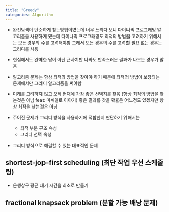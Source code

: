 ```yaml
---
title: "Greedy"
categories: Algorithm
---
```


- 완전탐색이 단순하게 찾는방법이였는데 너무 느리다 보니 다이나믹 프로그래밍 알고리즘을 사용하게 됐는데 다이나믹 프로그래밍도 최적의 방법을 고려하기 위해서는 모든 경우의 수를 고려해야함 그래서 모든 경우의 수를 고려할 필요 없는 경우는 그리디를 사용
- 현실에서도 완벽한 답이 아닌 근사치만 나와도 만족스러운 결과가 나오는 경우가 많음
- 알고리즘 문제는 항상 최적의 방법을 찾아야 하기 때문에 최적의 방법이 보장되는 문제에서만 그리디 알고리즘을 써야함
- 미래를 고려하지 않고 오직 현재에 가장 좋은 선택지를 찾음 (항상 최적의 방법을 찾는것은 아님 feat: 마쉬멜로 이야기)
좋은 결과를 찾을 확률은 어느정도 있겠지만 항상 최적을 찾는것은 아님


- 주어진 문제가 그리디 방식을 사용하기에 적합한지 판단하기 위해서는
    - 최적 부분 구조 속성
    - 그리디 선택 속성
    
- 그리디 방식으로 해결할 수 있는 대표적인 문제

## shortest-jop-first scheduling (최단 작업 우선 스케줄링)
- 은행창구 평균 대기 시간을 최소로 만들기

## fractional knapsack problem (분할 가능 배낭 문제)
